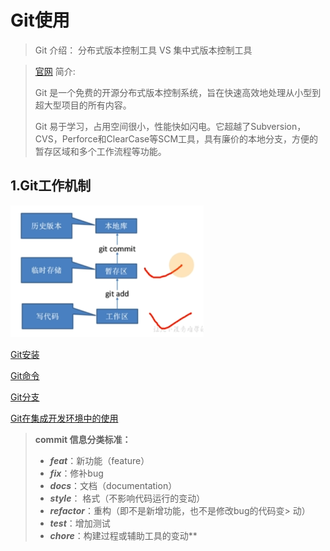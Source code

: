 # Git使用

> Git 介绍： 分布式版本控制工具 VS 集中式版本控制工具
> 

> [官网](https://git-scm.com/)
简介:
> 
> 
> Git 是一个免费的开源分布式版本控制系统，旨在快速高效地处理从小型到超大型项目的所有内容。
> 
> Git 易于学习，占用空间很小，性能快如闪电。它超越了Subversion，CVS，Perforce和ClearCase等SCM工具，具有廉价的本地分支，方便的暂存区域和多个工作流程等功能。
> 

## 1.Git工作机制

![Untitled](/images/Untitled.png)

[Git安装](/2023/11/30/git/gitpage/Git安装/)

[Git命令](/2023/11/30/git/gitpage/Git命令/)

[Git分支](/2023/11/30/git/gitpage/Git分支/)

[Git在集成开发环境中的使用](/2023/11/30/git/gitpage/Git在集成开发环境中的使用/)
> **commit 信息分类标准：**
> 
>    - ***feat***：新功能（feature）
>    - ***fix***：修补bug
>    - ***docs***：文档（documentation）
>    - ***style***： 格式（不影响代码运行的变动）
>    - ***refactor***：重构（即不是新增功能，也不是修改bug的代码变>    动）
>    - ***test***：增加测试
>    - ***chore***：构建过程或辅助工具的变动**
